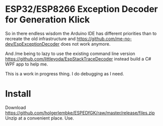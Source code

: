 # ESP32/ESP8266 Exception Decoder for Generation Klick

So in there endless wisdom the Arduino IDE has different priorities than to recreate the 
old infrastructure and https://github.com/me-no-dev/EspExceptionDecoder does not work anymore.

And /me being to lazy to use the existing command line version 
https://github.com/littleyoda/EspStackTraceDecoder instead build a C# WPF app to help me.

This is a work in progress thing. I do debugging as I need. 

# Install

Download https://github.com/holgerlembke/ESPEDfGK/raw/master/release/files.zip
Unzip at a convenient place.
Use.